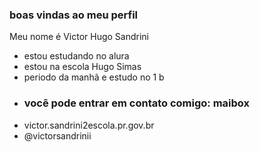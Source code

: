  ### boas vindas ao meu perfil
 
Meu nome é Victor Hugo Sandrini

- estou estudando no alura
- estou na escola Hugo Simas
- periodo da manhã e estudo no 1 b
- ### vocẽ pode entrar em contato comigo: maibox
- victor.sandrini2escola.pr.gov.br
- @victorsandrinii
